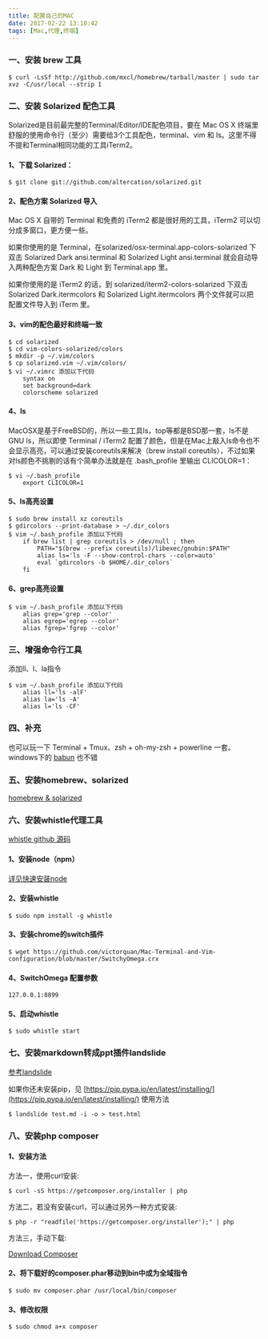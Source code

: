 ```yaml
---
title: 配置自己的MAC
date: 2017-02-22 13:10:42
tags: [Mac,代理,终端]
---
```



### 一、安装 brew 工具
```
$ curl -LsSf http://github.com/mxcl/homebrew/tarball/master | sudo tar xvz -C/usr/local --strip 1
```

### 二、安装 Solarized 配色工具

Solarized是目前最完整的Terminal/Editor/IDE配色项目，要在 Mac OS X 终端里舒服的使用命令行（至少）需要给3个工具配色，terminal、vim 和 ls。这里不得不提和Terminal相同功能的工具iTerm2。


#### 1、下载 Solarized：
```
$ git clone git://github.com/altercation/solarized.git
```

#### 2、配色方案 Solarized 导入
    
Mac OS X 自带的 Terminal 和免费的 iTerm2 都是很好用的工具，iTerm2 可以切分成多窗口，更方便一些。

如果你使用的是 Terminal，在solarized/osx-terminal.app-colors-solarized 下双击 Solarized Dark ansi.terminal 和 Solarized Light ansi.terminal 就会自动导入两种配色方案 Dark 和 Light 到 Terminal.app 里。

如果你使用的是 iTerm2 的话，到 solarized/iterm2-colors-solarized 下双击 Solarized Dark.itermcolors 和 Solarized Light.itermcolors 两个文件就可以把配置文件导入到 iTerm 里。

#### 3、vim的配色最好和终端一致
```    
$ cd solarized
$ cd vim-colors-solarized/colors
$ mkdir -p ~/.vim/colors
$ cp solarized.vim ~/.vim/colors/
$ vi ~/.vimrc 添加以下代码
	syntax on
	set background=dark
	colorscheme solarized
```
    
#### 4、ls
MacOSX是基于FreeBSD的，所以一些工具ls，top等都是BSD那一套，ls不是GNU ls，所以即使 Terminal / iTerm2 配置了颜色，但是在Mac上敲入ls命令也不会显示高亮，可以通过安装coreutils来解决（brew install coreutils），不过如果对ls颜色不挑剔的话有个简单办法就是在 .bash_profile 里输出 CLICOLOR=1：

```
$ vi ~/.bash_profile
	export CLICOLOR=1
```

#### 5、ls高亮设置
```   
$ sudo brew install xz coreutils
$ gdircolors --print-database > ~/.dir_colors
$ vim ~/.bash_profile 添加以下代码
	if brew list | grep coreutils > /dev/null ; then
		PATH="$(brew --prefix coreutils)/libexec/gnubin:$PATH"
		alias ls='ls -F --show-control-chars --color=auto'
		eval `gdircolors -b $HOME/.dir_colors`
	fi
```

#### 6、grep高亮设置
```
$ vim ~/.bash_profile 添加以下代码
	alias grep='grep --color'
	alias egrep='egrep --color'
	alias fgrep='fgrep --color'
```

### 三、增强命令行工具
添加ll、l、la指令

```
$ vim ~/.bash_profile 添加以下代码
    alias ll='ls -alF'
    alias la='ls -A'
    alias l='ls -CF'
```


### 四、补充
也可以玩一下 Terminal + Tmux、zsh + oh-my-zsh + powerline 一套。
windows下的 [babun](http://babun.github.io/) 也不错


### 五、安装homebrew、solarized
[homebrew & solarized](https://github.com/victorquan/Mac-Terminal-and-Vim-configuration)

### 六、安装whistle代理工具
[whistle github 源码](https://github.com/avwo/whistle) 

#### 1、安装node（npm）
[详见快速安装node](http://victorquan.com/2017/02/21/%E5%BF%AB%E9%80%9F%E5%AE%89%E8%A3%85node%E7%AC%94%E8%AE%B0/)


#### 2、安装whistle
```
$ sudo npm install -g whistle
```


#### 3、安装chrome的switch插件
```
$ wget https://github.com/victorquan/Mac-Terminal-and-Vim-configuration/blob/master/SwitchyOmega.crx
```


#### 4、SwitchOmega 配置参数
```
127.0.0.1:8899
```


#### 5、启动whistle
```
$ sudo whistle start
```


### 七、安装markdown转成ppt插件landslide
[参考landslide](https://github.com/adamzap/landslide)

如果你还未安装pip，见 [https://pip.pypa.io/en/latest/installing/](https://pip.pypa.io/en/latest/installing/)
使用方法

```
$ landslide test.md -i -o > test.html
```

### 八、安装php composer
#### 1、安装方法
方法一，使用curl安装: 

```
$ curl -sS https://getcomposer.org/installer | php
```

方法二，若没有安装curl，可以通过另外一种方式安装: 

```
$ php -r "readfile('https://getcomposer.org/installer');" | php
```

方法三，手动下载:

[Download Composer](https://getcomposer.org/composer.phar)
    
#### 2、将下载好的composer.phar移动到bin中成为全域指令
```
$ sudo mv composer.phar /usr/local/bin/composer
```


#### 3、修改权限
```
$ sudo chmod a+x composer
```



